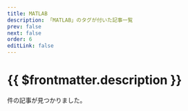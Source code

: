 ```yaml
---
title: MATLAB
description: 「MATLAB」のタグが付いた記事一覧
prev: false
next: false
order: 6
editLink: false
---
```


<script lang="ts" setup>
    import TaggedPostList   from "../.vitepress/components/TaggedPostList.vue"
    import PostCounter      from "../.vitepress/components/PostCounter.vue"
</script>

# {{ $frontmatter.description }}

<span class="text-base"><PostCounter tag="matlab" /></span>件の記事が見つかりました。

<TaggedPostList tag="matlab" />